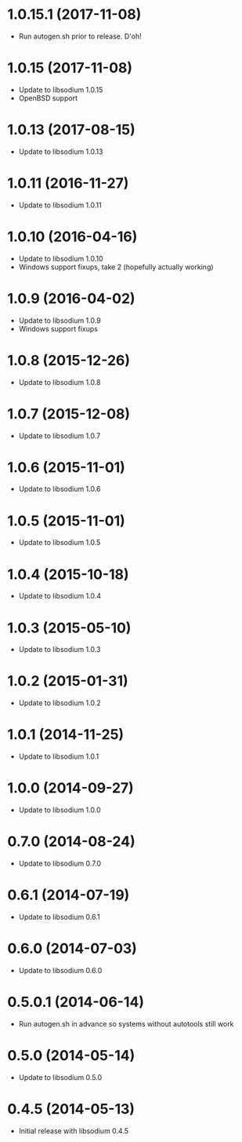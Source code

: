 # 1.0.15.1 (2017-11-08)

* Run autogen.sh prior to release. D'oh!

# 1.0.15 (2017-11-08)

* Update to libsodium 1.0.15
* OpenBSD support

# 1.0.13 (2017-08-15)

* Update to libsodium 1.0.13

# 1.0.11 (2016-11-27)

* Update to libsodium 1.0.11

# 1.0.10 (2016-04-16)

* Update to libsodium 1.0.10
* Windows support fixups, take 2 (hopefully actually working)

# 1.0.9 (2016-04-02)

* Update to libsodium 1.0.9
* Windows support fixups

# 1.0.8 (2015-12-26)

* Update to libsodium 1.0.8

# 1.0.7 (2015-12-08)

* Update to libsodium 1.0.7

# 1.0.6 (2015-11-01)

* Update to libsodium 1.0.6

# 1.0.5 (2015-11-01)

* Update to libsodium 1.0.5

# 1.0.4 (2015-10-18)

* Update to libsodium 1.0.4

# 1.0.3 (2015-05-10)

* Update to libsodium 1.0.3

# 1.0.2 (2015-01-31)

* Update to libsodium 1.0.2

# 1.0.1 (2014-11-25)

* Update to libsodium 1.0.1

# 1.0.0 (2014-09-27)

* Update to libsodium 1.0.0

# 0.7.0 (2014-08-24)

* Update to libsodium 0.7.0

# 0.6.1 (2014-07-19)

* Update to libsodium 0.6.1

# 0.6.0 (2014-07-03)

* Update to libsodium 0.6.0

# 0.5.0.1 (2014-06-14)

* Run autogen.sh in advance so systems without autotools still work

# 0.5.0 (2014-05-14)

* Update to libsodium 0.5.0

# 0.4.5 (2014-05-13)

* Initial release with libsodium 0.4.5
